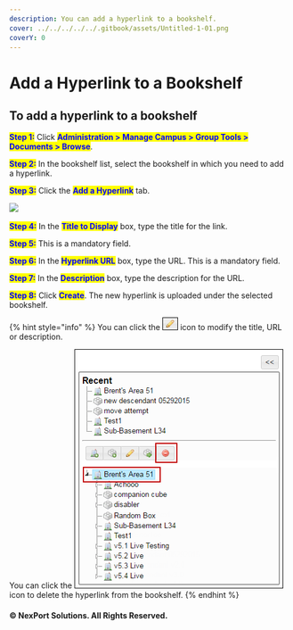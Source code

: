 ```yaml
---
description: You can add a hyperlink to a bookshelf.
cover: ../../../../../.gitbook/assets/Untitled-1-01.png
coverY: 0
---
```


# Add a Hyperlink to a Bookshelf

## To add a hyperlink to a bookshelf

<mark style="color:blue;">**Step 1:**</mark> Click <mark style="color:blue;">**Administration > Manage Campus > Group Tools > Documents > Browse**</mark>.

<mark style="color:blue;">**Step 2:**</mark> In the bookshelf list, select the bookshelf in which you need to add a hyperlink.

<mark style="color:blue;">**Step 3:**</mark> Click the <mark style="color:blue;">**Add a Hyperlink**</mark> tab.

![](<../../../../../.gitbook/assets/Bookshelf\_Add Hyperlink\_550x316.png>)

<mark style="color:blue;">**Step 4:**</mark> In the <mark style="color:blue;">**Title to Display**</mark> box, type the title for the link.

<mark style="color:blue;">**Step 5:**</mark> This is a mandatory field.

<mark style="color:blue;">**Step 6:**</mark> In the <mark style="color:blue;">**Hyperlink URL**</mark> box, type the URL. This is a mandatory field.

<mark style="color:blue;">**Step 7:**</mark> In the <mark style="color:blue;">**Description**</mark> box, type the description for the URL.

<mark style="color:blue;">**Step 8:**</mark> Click <mark style="color:blue;">**Create**</mark>. The new hyperlink is uploaded under the selected bookshelf.

{% hint style="info" %}
You can click the ![](../../../../../.gitbook/assets/Edit.png) icon to modify the title, URL or description.

You can click the ![](<../../../../../.gitbook/assets/Delete (4).png>) icon to delete the hyperlink from the bookshelf.
{% endhint %}

#### © NexPort Solutions. All Rights Reserved.
